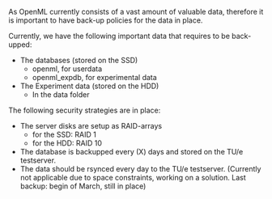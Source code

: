 As OpenML currently consists of a vast amount of valuable data, therefore it is important to have back-up policies for the data in place.

Currently, we have the following important data that requires to be back-upped:
- The databases (stored on the SSD)
    - openml, for userdata
    - openml_expdb, for experimental data
- The Experiment data (stored on the HDD)
    - In the data folder

The following security strategies are in place:
- The server disks are setup as RAID-arrays
    - for the SSD: RAID 1
    - for the HDD: RAID 10
- The database is backupped every (X) days and stored on the TU/e testserver. 
- The data should be rsynced every day to the TU/e testserver. (Currently not applicable due to space constraints, working on a solution. Last backup: begin of March, still in place) 
